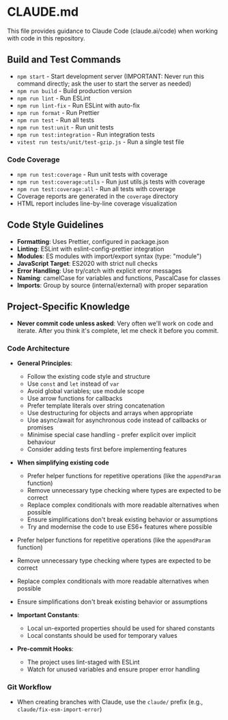 # CLAUDE.md

This file provides guidance to Claude Code (claude.ai/code) when working with code in this repository.

## Build and Test Commands

- `npm start` - Start development server (IMPORTANT: Never run this command directly; ask the user to start the server
  as needed)
- `npm run build` - Build production version
- `npm run lint` - Run ESLint
- `npm run lint-fix` - Run ESLint with auto-fix
- `npm run format` - Run Prettier
- `npm run test` - Run all tests
- `npm run test:unit` - Run unit tests
- `npm run test:integration` - Run integration tests
- `vitest run tests/unit/test-gzip.js` - Run a single test file

### Code Coverage

- `npm run test:coverage` - Run unit tests with coverage
- `npm run test:coverage:utils` - Run just utils.js tests with coverage
- `npm run test:coverage:all` - Run all tests with coverage
- Coverage reports are generated in the `coverage` directory
- HTML report includes line-by-line coverage visualization

## Code Style Guidelines

- **Formatting**: Uses Prettier, configured in package.json
- **Linting**: ESLint with eslint-config-prettier integration
- **Modules**: ES modules with import/export syntax (type: "module")
- **JavaScript Target**: ES2020 with strict null checks
- **Error Handling**: Use try/catch with explicit error messages
- **Naming**: camelCase for variables and functions, PascalCase for classes
- **Imports**: Group by source (internal/external) with proper separation

## Project-Specific Knowledge

- **Never commit code unless asked**: Very often we'll work on code and iterate. After you think it's complete, let me
  check it before you commit.

### Code Architecture

- **General Principles**:
  - Follow the existing code style and structure
  - Use `const` and `let` instead of `var`
  - Avoid global variables; use module scope
  - Use arrow functions for callbacks
  - Prefer template literals over string concatenation
  - Use destructuring for objects and arrays when appropriate
  - Use async/await for asynchronous code instead of callbacks or promises
  - Minimise special case handling - prefer explicit over implicit behaviour
  - Consider adding tests first before implementing features
- **When simplifying existing code**

  - Prefer helper functions for repetitive operations (like the `appendParam` function)
  - Remove unnecessary type checking where types are expected to be correct
  - Replace complex conditionals with more readable alternatives when possible
  - Ensure simplifications don't break existing behavior or assumptions
  - Try and modernise the code to use ES6+ features where possible

- Prefer helper functions for repetitive operations (like the `appendParam` function)
- Remove unnecessary type checking where types are expected to be correct
- Replace complex conditionals with more readable alternatives when possible
- Ensure simplifications don't break existing behavior or assumptions

- **Important Constants**:

  - Local un-exported properties should be used for shared constants
  - Local constants should be used for temporary values

- **Pre-commit Hooks**:
  - The project uses lint-staged with ESLint
  - Watch for unused variables and ensure proper error handling

### Git Workflow

- When creating branches with Claude, use the `claude/` prefix (e.g., `claude/fix-esm-import-error`)

